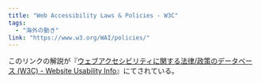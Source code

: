 ```yaml
---
title: "Web Accessibility Laws & Policies - W3C"
tags:
  - "海外の動き"
link: "https://www.w3.org/WAI/policies/"
---
```


このリンクの解説が『[ウェブアクセシビリティに関する法律/政策のデータベース (W3C) - Website Usability Info](https://website-usability.info/2018/04/entry_180403.html)』にてされている。

